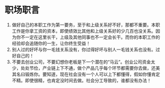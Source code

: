 # 职场职言

1. 做好自己的本职工作为第一要务，至于和上级关系好不好，那都不重要。本职工作是你拿工资的资本，即使绩效比其他和上级关系好的少几百也没关系。因为你不一定在这里长干，上级及其他同事也不一定会长干。而你的本职工作的经验却会追随你的一生，让你终生受益！
1. 别人过的好坏与你一毛钱关系没有，你过得好坏与别人一毛钱关系也没有。过好自己的！
1. 不要去创业公司，不要幻想你老板是下一个潜在的“马云”。创业公司资金太少，处处节俭，产业链上下不通，做个产品几乎每个环节都需要你去做，还美其名曰锻炼你。要知道，现在社会没有一个人可以上下都懂得，假如你懂肯定不精。即使很精，也肯定没时间去做。社会分工导致的，谁都没有办法！
